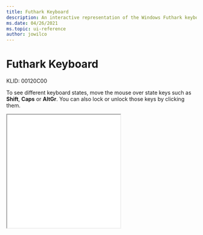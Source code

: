 ```yaml
---
title: Futhark Keyboard
description: An interactive representation of the Windows Futhark keyboard. To see different keyboard states, click or move the mouse over the state keys.
ms.date: 04/26/2021
ms.topic: ui-reference
author: jowilco
---
```


# Futhark Keyboard

KLID: 00120C00

To see different keyboard states, move the mouse over state keys such as **Shift**, **Caps** or **AltGr**. You can also lock or unlock those keys by clicking them.

<iframe src="kbdfthrk.html" height="300"></iframe>
